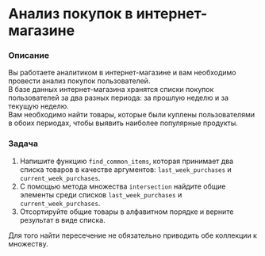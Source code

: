# Анализ покупок в интернет-магазине

### Описание
Вы работаете аналитиком в интернет-магазине и вам необходимо провести анализ покупок пользователей.  
В базе данных интернет-магазина хранятся списки покупок пользователей за два разных периода: за прошлую неделю и за текущую неделю.  
Вам необходимо найти товары, которые были куплены пользователями в обоих периодах, чтобы выявить наиболее популярные продукты.

### Задача
1. Напишите функцию `find_common_items`, которая принимает два списка товаров в качестве аргументов: `last_week_purchases` и `current_week_purchases`.
2. С помощью метода множества `intersection` найдите общие элементы среди списков `last_week_purchases` и `current_week_purchases`.
3. Отсортируйте общие товары в алфавитном порядке и верните результат в виде списка.

<div class="hint">
  Для того найти пересечение не обязательно приводить обе коллекции к множеству.
</div>
